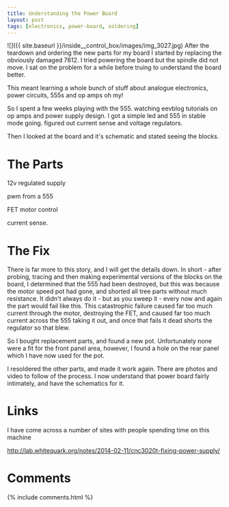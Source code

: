 ```yaml
---
title: Understanding the Power Board
layout: post
tags: [electronics, power-board, soldering]
---
```

![]({{ site.baseurl }}/inside__control_box/images/img_3027.jpg)
After the teardown and ordering the new parts for my board
I started by replacing the obviously damaged 7812.
I tried powering the board but the spindle did not move.
I sat on the problem for a while before truing to understand the board better.

This meant learning a whole bunch of stuff about analogue electronics, power circuits, 555s and op amps oh my!

So I spent a few weeks playing with the 555. watching eevblog tutorials on op amps and power supply design.
I got a simple led and 555 in stable mode going. figured out current sense and voltage regulators.

Then I looked at the board and it's schematic and stated seeing the blocks.

# The Parts

12v regulated supply

pwm from a 555

FET motor control

current sense.

# The Fix

There is far more to this story, and I will get the details down. In short - after probing, tracing and then making experimental versions of the blocks on the board, I determined that the 555 had been destroyed, but this was because the motor speed pot had gone, and shorted all tree parts without much resistance. It didn't always do it - but as you sweep it - every now and again the part would fail like this. This catastrophic failure caused far too much current through the motor, destroying the FET, and caused far too much current across the 555 taking it out, and once that fails it dead shorts the regulator so that blew. 
 
 So I bought replacement parts, and found a new pot. Unfortunately none were a fit for the front panel area, however, I found a hole on the rear panel which I have now used for the pot.
 
 I resoldered the other parts, and made it work again. There are photos and video to follow of the process. I now understand that power board fairly intimately, and have the schematics for it.
 
# Links

I have come across a number of sites with people spending time on this machine

<http://lab.whitequark.org/notes/2014-02-11/cnc3020t-fixing-power-supply/>

<h1>Comments</h1>
{% include comments.html %}

